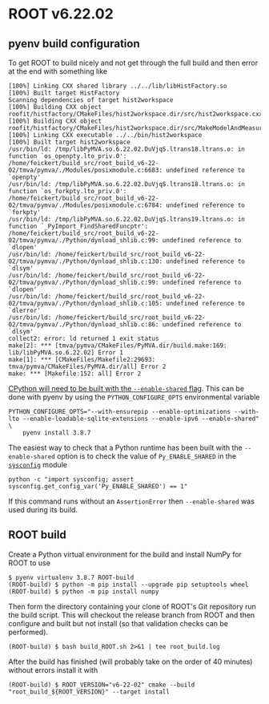 # ROOT v6.22.02

## pyenv build configuration

To get ROOT to build nicely and not get through the full build and then error at the end with something like

```
[100%] Linking CXX shared library ../../lib/libHistFactory.so
[100%] Built target HistFactory
Scanning dependencies of target hist2workspace
[100%] Building CXX object roofit/histfactory/CMakeFiles/hist2workspace.dir/src/hist2workspace.cxx.o
[100%] Building CXX object roofit/histfactory/CMakeFiles/hist2workspace.dir/src/MakeModelAndMeasurements.cxx.o
[100%] Linking CXX executable ../../bin/hist2workspace
[100%] Built target hist2workspace
/usr/bin/ld: /tmp/libPyMVA.so.6.22.02.DuVjqS.ltrans18.ltrans.o: in function `os_openpty.lto_priv.0':
/home/feickert/build_src/root_build_v6-22-02/tmva/pymva/./Modules/posixmodule.c:6683: undefined reference to `openpty'
/usr/bin/ld: /tmp/libPyMVA.so.6.22.02.DuVjqS.ltrans18.ltrans.o: in function `os_forkpty.lto_priv.0':
/home/feickert/build_src/root_build_v6-22-02/tmva/pymva/./Modules/posixmodule.c:6784: undefined reference to `forkpty'
/usr/bin/ld: /tmp/libPyMVA.so.6.22.02.DuVjqS.ltrans19.ltrans.o: in function `_PyImport_FindSharedFuncptr':
/home/feickert/build_src/root_build_v6-22-02/tmva/pymva/./Python/dynload_shlib.c:99: undefined reference to `dlopen'
/usr/bin/ld: /home/feickert/build_src/root_build_v6-22-02/tmva/pymva/./Python/dynload_shlib.c:130: undefined reference to `dlsym'
/usr/bin/ld: /home/feickert/build_src/root_build_v6-22-02/tmva/pymva/./Python/dynload_shlib.c:99: undefined reference to `dlopen'
/usr/bin/ld: /home/feickert/build_src/root_build_v6-22-02/tmva/pymva/./Python/dynload_shlib.c:105: undefined reference to `dlerror'
/usr/bin/ld: /home/feickert/build_src/root_build_v6-22-02/tmva/pymva/./Python/dynload_shlib.c:86: undefined reference to `dlsym'
collect2: error: ld returned 1 exit status
make[2]: *** [tmva/pymva/CMakeFiles/PyMVA.dir/build.make:169: lib/libPyMVA.so.6.22.02] Error 1
make[1]: *** [CMakeFiles/Makefile2:29693: tmva/pymva/CMakeFiles/PyMVA.dir/all] Error 2
make: *** [Makefile:152: all] Error 2
```

[CPython will need to be built with the `--enable-shared` flag](https://github.com/pyenv/pyenv/wiki#how-to-build-cpython-with---enable-shared).
This can be done with pyenv by using the `PYTHON_CONFIGURE_OPTS` environmental variable

```shell
PYTHON_CONFIGURE_OPTS="--with-ensurepip --enable-optimizations --with-lto --enable-loadable-sqlite-extensions --enable-ipv6 --enable-shared" \
    pyenv install 3.8.7
```

The easiest way to check that a Python runtime has been built with the `--enable-shared` option is to check the value of `Py_ENABLE_SHARED` in the [`sysconfig`](https://docs.python.org/3/library/sysconfig.html) module

```shell
python -c "import sysconfig; assert sysconfig.get_config_var('Py_ENABLE_SHARED') == 1"
```

If this command runs without an `AssertionError` then `--enable-shared` was used during its build.

## ROOT build

Create a Python virtual environment for the build and install NumPy for ROOT to use

```shell
$ pyenv virtualenv 3.8.7 ROOT-build
(ROOT-build) $ python -m pip install --upgrade pip setuptools wheel
(ROOT-build) $ python -m pip install numpy
```

Then form the directory containing your clone of ROOT's Git repository run the build script.
This will checkout the release branch from ROOT and then configure and built but not install (so that validation checks can be performed).

```
(ROOT-build) $ bash build_ROOT.sh 2>&1 | tee root_build.log
```

After the build has finished (will probably take on the order of 40 minutes) without errors install it with

```
(ROOT-build) $ ROOT_VERSION="v6-22-02" cmake --build "root_build_${ROOT_VERSION}" --target install
```
